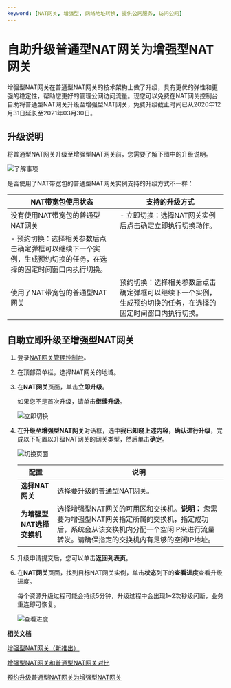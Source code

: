 ```yaml
---
keyword: [NAT网关, 增强型, 网络地址转换, 提供公网服务, 访问公网]
---
```


# 自助升级普通型NAT网关为增强型NAT网关

增强型NAT网关在普通型NAT网关的技术架构上做了升级，具有更优的弹性和更强的稳定性，帮助您更好的管理公网访问流量。现您可以免费在NAT网关控制台自助将普通型NAT网关升级至增强型NAT网关，免费升级截止时间已从2020年12月31日延长至2021年03月30日。

## 升级说明

将普通型NAT网关升级至增强型NAT网关前，您需要了解下图中的升级说明。

![了解事项](https://static-aliyun-doc.oss-accelerate.aliyuncs.com/assets/img/zh-CN/6333659951/p147943.png)

是否使用了NAT带宽包的普通型NAT网关实例支持的升级方式不一样：

|NAT带宽包使用状态|支持的升级方式|
|----------|-------|
|没有使用NAT带宽包的普通型NAT网关|-   立即切换：选择NAT网关实例后点击确定立即执行切换动作。
-   预约切换：选择相关参数后点击确定弹框可以继续下一个实例，生成预约切换的任务，在选择的固定时间窗口内执行切换。 |
|使用了NAT带宽包的普通型NAT网关|预约切换：选择相关参数后点击确定弹框可以继续下一个实例，生成预约切换的任务，在选择的固定时间窗口内执行切换。 |

## 自助立即升级至增强型NAT网关

1.  登录[NAT网关管理控制台](https://vpc.console.aliyun.com/nat)。

2.  在顶部菜单栏，选择NAT网关的地域。

3.  在**NAT网关**页面，单击**立即升级**。

    如果您不是首次升级，请单击**继续升级**。

    ![立即切换](https://static-aliyun-doc.oss-accelerate.aliyuncs.com/assets/img/zh-CN/7856431061/p146934.png)

4.  在**升级至增强型NAT网关**对话框，选中**我已知晓上述内容，确认进行升级**，完成以下配置以升级NAT网关的网关类型，然后单击**确定**。

    ![切换页面](https://static-aliyun-doc.oss-accelerate.aliyuncs.com/assets/img/zh-CN/9273057061/p148992.png)

    |配置|说明|
    |--|--|
    |**选择NAT网关**|选择要升级的普通型NAT网关。|
    |**为增强型NAT选择交换机**|选择增强型NAT网关的可用区和交换机。**说明：** 您需要为增强型NAT网关指定所属的交换机，指定成功后，系统会从该交换机内分配一个空闲IP来进行流量转发。请确保指定的交换机内有足够的空闲IP地址。 |

5.  升级申请提交后，您可以单击**返回列表页**。

6.  在**NAT网关**页面，找到目标NAT网关实例，单击**状态**列下的**查看进度**查看升级进度。

    每个资源升级过程可能会持续5分钟，升级过程中会出现1~2次秒级闪断，业务重连即可恢复。

    ![查看进度](https://static-aliyun-doc.oss-accelerate.aliyuncs.com/assets/img/zh-CN/4677431061/p147358.png)


**相关文档**  


[增强型NAT网关（新推出）](/intl.zh-CN/网关类型/增强型NAT网关（新推出）.md)

[增强型NAT网关和普通型NAT网关对比](/intl.zh-CN/网关类型/增强型NAT网关和普通型NAT网关对比.md)

[预约升级普通型NAT网关为增强型NAT网关]()

